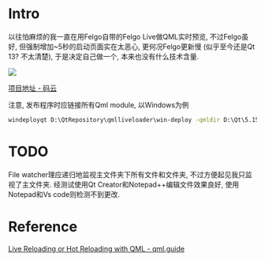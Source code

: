 # Intro

以往怕麻烦的我一直在用Felgo自带的Felgo Live做QML实时预览, 不过Felgo虽好, 但强制增加~5秒的启动页面实在太恶心, 更何况Felgo更新慢 (似乎至今还是Qt 13? 不太清楚), 于是决定自己做一个, 本来也没有什么技术含量.

![](https://img2020.cnblogs.com/blog/1468726/202006/1468726-20200626171744251-897189811.gif)

[项目地址 - 码云](https://gitee.com/maoruimas/qmlliveloader)

注意, 发布程序时应链接所有Qml module, 以Windows为例
```cmd
windeployqt D:\QtRepository\qmlliveloader\win-deploy -qmldir D:\Qt\5.15.0\mingw81_64\qml
```

# TODO

File watcher理应递归地监视主文件夹下所有文件和文件夹, 不过方便起见我只监视了主文件夹. 经测试使用Qt Creator和Notepad++编辑文件效果良好, 使用Notepad和Vs code则检测不到更改.

# Reference

[Live Reloading or Hot Reloading with QML - qml.guide](https://qml.guide/live-reloading-hot-reloading-qml/)